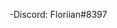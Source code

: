 -Discord: Floriian#8397

<!---
Floriian/Floriian is a ✨ special ✨ repository because its `README.md` (this file) appears on your GitHub profile.
You can click the Preview link to take a look at your changes.
--->
